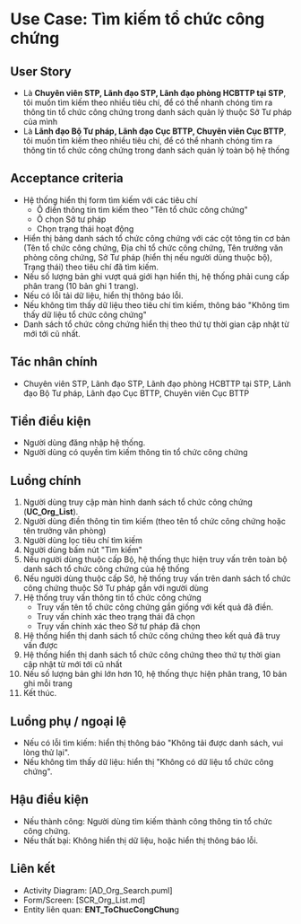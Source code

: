 # Use Case: Tìm kiếm tổ chức công chứng

## User Story
- Là **Chuyên viên STP, Lãnh đạo STP, Lãnh đạo phòng HCBTTP tại STP**, tôi muốn tìm kiếm theo nhiều tiêu chí, để có thể nhanh chóng tìm ra thông tin tổ chức công chứng trong danh sách quản lý thuộc Sở Tư pháp của mình
- Là **Lãnh đạo Bộ Tư pháp, Lãnh đạo Cục BTTP, Chuyên viên Cục BTTP**, tôi muốn tìm kiếm theo nhiều tiêu chí, để có thể nhanh chóng tìm ra thông tin tổ chức công chứng trong danh sách quản lý toàn bộ hệ thống

## Acceptance criteria
- Hệ thống hiển thị form tìm kiếm với các tiêu chí
    - Ô điền thông tin tìm kiếm theo "Tên tổ chức công chứng"
    - Ô chọn Sở tư pháp
    - Chọn trạng thái hoạt động 
- Hiển thị bảng danh sách tổ chức công chứng với các cột tông tin cơ bản (Tên tổ chức công chứng, Địa chỉ tổ chức công chứng, Tên trưởng văn phòng công chứng, Sở Tư pháp (hiển thị nếu người dùng thuộc bộ), Trạng thái) theo tiêu chí đã tìm kiếm.
- Nếu số lượng bản ghi vượt quá giới hạn hiển thị, hệ thống phải cung cấp phân trang (10 bản ghi 1 trang).
- Nếu có lỗi tải dữ liệu, hiển thị thông báo lỗi.
- Nếu không tìm thấy dữ liệu theo tiêu chí tìm kiếm, thông báo "Không tìm thấy dữ liệu tổ chức công chứng"
- Danh sách tổ chức công chứng hiển thị theo thứ tự thời gian cập nhật từ mới tới cũ nhất.

## Tác nhân chính
- Chuyên viên STP, Lãnh đạo STP, Lãnh đạo phòng HCBTTP tại STP, Lãnh đạo Bộ Tư pháp, Lãnh đạo Cục BTTP, Chuyên viên Cục BTTP

## Tiền điều kiện
- Người dùng đăng nhập hệ thống.
- Người dùng có quyền tìm kiếm thông tin tổ chức công chứng

## Luồng chính
1. Người dùng truy cập màn hình danh sách tổ chức công chứng (**UC_Org_List**).
2. Người dùng điền thông tin tìm kiếm (theo tên tổ chức công chứng hoặc tên trưởng văn phòng)
3. Người dùng lọc tiêu chí tìm kiếm
4. Người dùng bấm nút "Tìm kiếm"
5. Nếu người dùng thuộc cấp Bộ, hệ thống thực hiện truy vấn trên toàn bộ danh sách tổ chức công chứng của hệ thống
6. Nếu người dùng thuộc cấp Sở, hệ thống truy vấn trên danh sách tổ chức công chứng thuộc Sở Tư pháp gắn với người dùng
7. Hệ thống truy vấn thông tin tổ chức công chứng
    - Truy vấn tên tổ chức công chứng gần giống với kết quả đã điền.
    - Truy vấn chính xác theo trạng thái đã chọn
    - Truy vấn chính xác theo Sở tư pháp đã chọn
8. Hệ thống hiển thị danh sách tổ chức công chứng theo kết quả đã truy vấn được
9. Hệ thống hiển thị danh sách tổ chức công chứng theo thứ tự thời gian cập nhật từ mới tới cũ nhất
10. Nếu số lượng bản ghi lớn hơn 10, hệ thống thực hiện phân trang, 10 bản ghi mỗi trang
11. Kết thúc.

## Luồng phụ / ngoại lệ
- Nếu có lỗi tìm kiếm: hiển thị thông báo "Không tải được danh sách, vui lòng thử lại".
- Nếu không tìm thấy dữ liệu: hiển thị "Không có dữ liệu tổ chức công chứng".

## Hậu điều kiện
- Nếu thành công: Người dùng tìm kiếm thành công thông tin tổ chức công chứng.
- Nếu thất bại: Không hiển thị dữ liệu, hoặc hiển thị thông báo lỗi.

## Liên kết
- Activity Diagram: [AD_Org_Search.puml]
- Form/Screen: [SCR_Org_List.md]
- Entity liên quan: **ENT_ToChucCongChun**g
